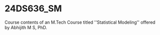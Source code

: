 # 24DS636_SM
Course contents of an M.Tech Course titled ''Statistical Modeling'' offered by Abhijith M S, PhD. 

